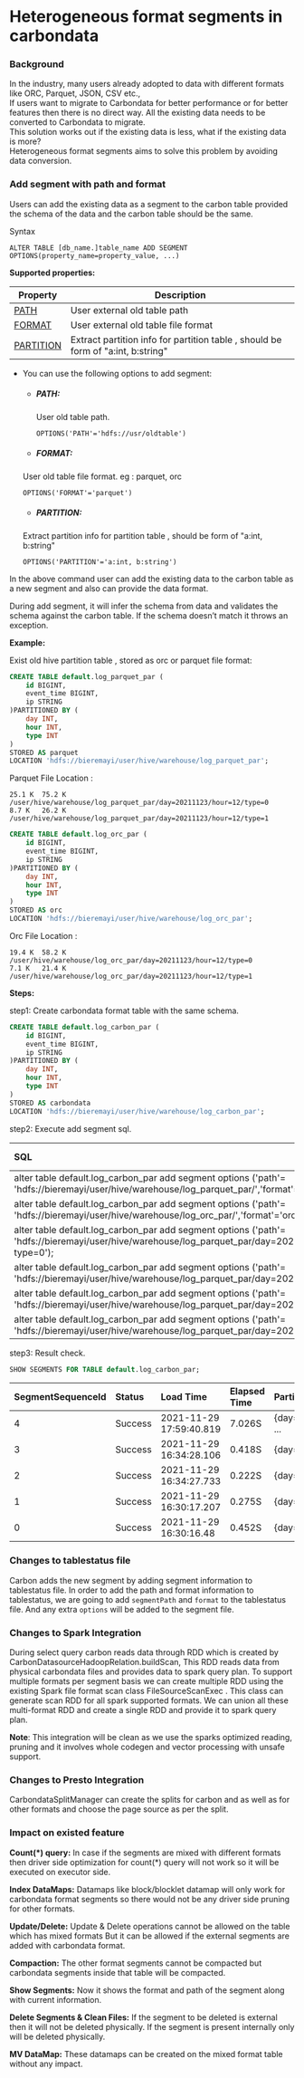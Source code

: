 <!--
    Licensed to the Apache Software Foundation (ASF) under one or more 
    contributor license agreements.  See the NOTICE file distributed with
    this work for additional information regarding copyright ownership. 
    The ASF licenses this file to you under the Apache License, Version 2.0
    (the "License"); you may not use this file except in compliance with 
    the License.  You may obtain a copy of the License at

      http://www.apache.org/licenses/LICENSE-2.0
    
    Unless required by applicable law or agreed to in writing, software 
    distributed under the License is distributed on an "AS IS" BASIS, 
    WITHOUT WARRANTIES OR CONDITIONS OF ANY KIND, either express or implied.
    See the License for the specific language governing permissions and 
    limitations under the License.
-->

# Heterogeneous format segments in carbondata

### Background
In the industry, many users already adopted to data with different formats like ORC, Parquet, JSON, CSV etc.,  
If users want to migrate to Carbondata for better performance or for better features then there is no direct way. 
All the existing data needs to be converted to Carbondata to migrate.  
This solution works out if the existing data is less, what if the existing data is more?   
Heterogeneous format segments aims to solve this problem by avoiding data conversion.

### Add segment with path and format
Users can add the existing data as a segment to the carbon table provided the schema of the data
 and the carbon table should be the same. 
 
 Syntax
 
   ```
   ALTER TABLE [db_name.]table_name ADD SEGMENT OPTIONS(property_name=property_value, ...)
   ```

**Supported properties:**

| Property                                                     | Description                                                  |
| ------------------------------------------------------------ | ------------------------------------------------------------ |
| [PATH](#path)           | User external old table path         |
| [FORMAT](#format)       | User external old table file format             |
| [PARTITION](#partition) | Extract partition info for partition table , should be form of "a:int, b:string"             |


-
  You can use the following options to add segment:

  - ##### PATH: 
    User old table path.
    
    ``` 
    OPTIONS('PATH'='hdfs://usr/oldtable')
    ```

  - ##### FORMAT:
   User old table file format. eg : parquet, orc

    ```
    OPTIONS('FORMAT'='parquet')
    ```
  - ##### PARTITION:
   Extract partition info for partition table , should be form of "a:int, b:string"

    ```
    OPTIONS('PARTITION'='a:int, b:string')
    ```
  

In the above command user can add the existing data to the carbon table as a new segment and also
 can provide the data format.

During add segment, it will infer the schema from data and validates the schema against the carbon table. 
If the schema doesn’t match it throws an exception.

**Example:**

Exist old hive partition table , stored as orc or parquet file format:


```sql
CREATE TABLE default.log_parquet_par (
	id BIGINT,
	event_time BIGINT,
	ip STRING
)PARTITIONED BY (                              
	day INT,                                    
	hour INT,                                   
	type INT                                    
)                                              
STORED AS parquet
LOCATION 'hdfs://bieremayi/user/hive/warehouse/log_parquet_par';
```

Parquet File Location : 

```
25.1 K  75.2 K  /user/hive/warehouse/log_parquet_par/day=20211123/hour=12/type=0
8.7 K   26.2 K  /user/hive/warehouse/log_parquet_par/day=20211123/hour=12/type=1
```


```sql
CREATE TABLE default.log_orc_par (
	id BIGINT,
	event_time BIGINT,
	ip STRING
)PARTITIONED BY (                              
	day INT,                                    
	hour INT,                                   
	type INT                                    
)                                              
STORED AS orc
LOCATION 'hdfs://bieremayi/user/hive/warehouse/log_orc_par';
```

Orc File Location : 

```
19.4 K  58.2 K  /user/hive/warehouse/log_orc_par/day=20211123/hour=12/type=0
7.1 K   21.4 K  /user/hive/warehouse/log_orc_par/day=20211123/hour=12/type=1
```

**Steps:**

step1: Create carbondata format table with the same schema.

```sql
CREATE TABLE default.log_carbon_par (
	id BIGINT,
	event_time BIGINT,
	ip STRING
)PARTITIONED BY (                              
	day INT,                                    
	hour INT,                                   
	type INT                                    
)                                              
STORED AS carbondata
LOCATION 'hdfs://bieremayi/user/hive/warehouse/log_carbon_par';
```

step2: Execute add segment sql.

|SQL|Is Success|Error Message|
|:---|:---|:---|
|alter table default.log_carbon_par add segment options ('path'= 'hdfs://bieremayi/user/hive/warehouse/log_parquet_par/','format'='parquet','partition'='day:int,hour:int,type:int');|Yes|/|
|alter table default.log_carbon_par add segment options ('path'= 'hdfs://bieremayi/user/hive/warehouse/log_orc_par/','format'='orc','partition'='day:int,hour:int,type:int');|Yes|/|
|alter table default.log_carbon_par add segment options ('path'= 'hdfs://bieremayi/user/hive/warehouse/log_parquet_par/day=20211123/hour=12/type=0','format'='parquet','partition'='day=20211123 and hour=12 and type=0');|No|Error in query: invalid partition option: Map(path -> hdfs://bieremayi/user/hive/warehouse/log_parquet_par/day=20211123/hour=12/type=0, format -> parquet, partition -> day=20211123 and hour=12 and type=0)|
|alter table default.log_carbon_par add segment options ('path'= 'hdfs://bieremayi/user/hive/warehouse/log_parquet_par/day=20211123/hour=12/type=0','format'='parquet','partition'='day=20211123,hour=12,type=0');|No|Error in query: invalid partition option: Map(path -> hdfs://bieremayi/user/hive/warehouse/log_parquet_par/day=20211123/hour=12/type=0, format -> parquet, partition -> day=20211123,hour=12,type=0)|
|alter table default.log_carbon_par add segment options ('path'= 'hdfs://bieremayi/user/hive/warehouse/log_parquet_par/day=20211123/hour=12/type=0','format'='parquet');|No|Error in query: partition option is required when adding segment to partition table|
|alter table default.log_carbon_par add segment options ('path'= 'hdfs://bieremayi/user/hive/warehouse/log_parquet_par/day=20211123/hour=12/type=0','format'='parquet','partition'='day:int,hour:int,type:int');|No|ERROR SparkSQLDriver: Failed in [alter table default.log_carbon_par add segment options ('path'= 'hdfs://bieremayi/user/hive/warehouse/log_parquet_par/day=20211123/hour=12/type=0','format'='parquet','partition'='day:int,hour:int,type:int')]|

step3:  Result check.

```sql
SHOW SEGMENTS FOR TABLE default.log_carbon_par;
```

|SegmentSequenceId|Status|Load Time|Elapsed Time |Partition|Data Size|Index Size|File Format|
|:---|:---|:---|:---|:---|:---|:---|:---|
|4       |Success |2021-11-29 17:59:40.819 |7.026S  |{day=20211123,hour=12,type=1}, ...      |29.86KB| 4.80KB  |columnar_v3|
|3       |Success |2021-11-29 16:34:28.106 |0.418S  |{day=20211123,hour=12,type=0}   |19.40KB |NA     | orc|
|2       |Success |2021-11-29 16:34:27.733 |0.222S  |{day=20211123,hour=12,type=1}   |7.12KB  |NA     | orc|
|1       |Success |2021-11-29 16:30:17.207 |0.275S  |{day=20211123,hour=12,type=0}   |25.08KB |NA     | parquet|
|0       |Success |2021-11-29 16:30:16.48  |0.452S  |{day=20211123,hour=12,type=1}   |8.72KB  |NA     | parquet|


### Changes to tablestatus file
Carbon adds the new segment by adding segment information to tablestatus file. In order to add the path and format information to tablestatus, we are going to add `segmentPath`  and `format`  to the tablestatus file. 
And any extra `options` will be added to the segment file.


### Changes to Spark Integration
During select query carbon reads data through RDD which is created by
  CarbonDatasourceHadoopRelation.buildScan, This RDD reads data from physical carbondata files and provides data to spark query plan.
To support multiple formats per segment basis we can create multiple RDD using the existing Spark
 file format scan class FileSourceScanExec . This class can generate scan RDD for all spark supported formats. We can union all these multi-format RDD and create a single RDD and provide it to spark query plan.

**Note**: This integration will be clean as we use the sparks optimized reading, pruning and it
 involves whole codegen and vector processing with unsafe support.

### Changes to Presto Integration
CarbondataSplitManager can create the splits for carbon and as well as for other formats and 
 choose the page source as per the split.  

### Impact on existed feature
**Count(\*) query:**  In case if the segments are mixed with different formats then driver side
 optimization for count(*) query will not work so it will be executed on executor side.

**Index DataMaps:** Datamaps like block/blocklet datamap will only work for carbondata format
 segments so there would not be any driver side pruning for other formats.

**Update/Delete:** Update & Delete operations cannot be allowed on the table which has mixed formats
But it can be allowed if the external segments are added with carbondata format.

**Compaction:** The other format segments cannot be compacted but carbondata segments inside that
 table will be compacted.

**Show Segments:** Now it shows the format and path of the segment along with current information.

**Delete Segments & Clean Files:**  If the segment to be deleted is external then it will not be
 deleted physically. If the segment is present internally only will be deleted physically.

**MV DataMap:** These datamaps can be created on the mixed format table without any
 impact.
 